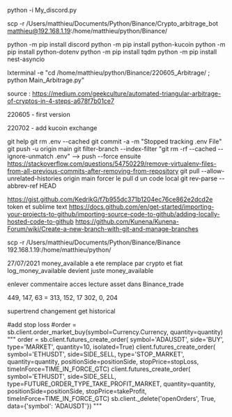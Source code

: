 

python -i My_discord.py

scp -r /Users/matthieu/Documents/Python/Binance/Crypto_arbitrage_bot matthieu@192.168.1.19:/home/matthieu/python/Binance/

python -m pip install discord
python -m pip install python-kucoin
python -m pip install python-dotenv
python -m pip install tqdm
python -m pip install nest-asyncio

lxterminal -e "cd /home/matthieu/python/Binance/220605_Arbitrage/ ; python Main_Arbitrage.py"

source : https://medium.com/geekculture/automated-triangular-arbitrage-of-cryptos-in-4-steps-a678f7b01ce7

220605  - first version

220702	- add kucoin exchange

git help
git rm .env --cached
git commit -a -m "Stopped tracking .env File"
git push -u origin main
git filter-branch --index-filter "git rm -rf --cached --ignore-unmatch .env"  --> push --force ensuite https://stackoverflow.com/questions/54750229/remove-virtualenv-files-from-all-previous-commits-after-removing-from-repository
git pull --allow-unrelated-histories origin main  forcer le pull d un code local
git rev-parse --abbrev-ref HEAD

https://gist.github.com/KedrikG/f7b955dc371b1204ec76ce862e2dcd2e token et sublime text
https://docs.github.com/en/get-started/importing-your-projects-to-github/importing-source-code-to-github/adding-locally-hosted-code-to-github
https://github.com/Kunena/Kunena-Forum/wiki/Create-a-new-branch-with-git-and-manage-branches

scp -r /Users/matthieu/Documents/Python/Binance/Binance 192.168.1.19:/home/matthieu/python/


27/07/2021
money_available a ete remplace par crypto et fiat
log_money_available devient juste money_available

enlever commentaire acces lecture asset dans Binance_trade

449, 147, 63 = 
313, 152, 17
302, 0, 204

supertrend
changement get historical

#add stop loss
        #order = sb.client.order_market_buy(symbol=Currency.Currency, quantity=quantity)
        """
        order = sb.client.futures_create_order(
            symbol='ADAUSDT', side='BUY', type='MARKET', quantity=10, isolated=True)
        client.futures_create_order(
            symbol='ETHUSDT', side=SIDE_SELL, type='STOP_MARKET', quantity=quantity, positionSide=positionSide, stopPrice=stopLoss, timeInForce=TIME_IN_FORCE_GTC)
        client.futures_create_order(
            symbol='ETHUSDT', side=SIDE_SELL, type=FUTURE_ORDER_TYPE_TAKE_PROFIT_MARKET, quantity=quantity, positionSide=positionSide, stopPrice=takeProfit, timeInForce=TIME_IN_FORCE_GTC)
            sb.client._delete('openOrders', True, data={'symbol': 'ADAUSDT'})
        """
